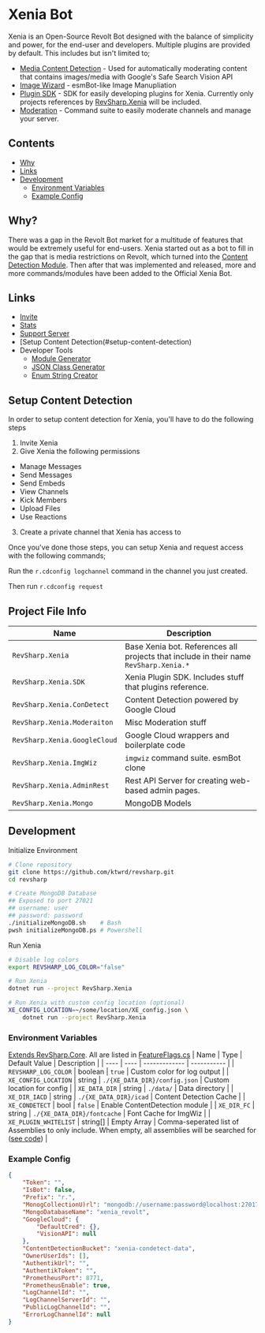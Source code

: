 # Xenia Bot

Xenia is an Open-Source Revolt Bot designed with the balance of simplicity and power, for the end-user and developers. Multiple plugins are provided by default. This includes but isn't limited to;
- [Media Content Detection](RevSharp.Xenia.ConDetect/) - Used for automatically moderating content that contains images/media with Google's Safe Search Vision API
- [Image Wizard](RevSharp.Xenia.ImgWiz/) - esmBot-like Image Manupliation
- [Plugin SDK](RevSharp.Xenia.SDK/) - SDK for easily developing plugins for Xenia. Currently only projects references by [RevSharp.Xenia](RevSharp.Xenia/) will be included.
- [Moderation](RevSharp.Xenia.Moderation/) - Command suite to easily moderate channels and manage your server.

## Contents
- [Why](#why)
- [Links](#links)
- [Development](#development)
  - [Environment Variables](#environment-variables)
  - [Example Config](#example-config)

## Why?
There was a gap in the Revolt Bot market for a multitude of features that would be extremely useful for end-users. Xenia started out as a bot to fill in the gap that is media restrictions on Revolt, which turned into the [Content Detection Module](RevSharp.Xenia.ConDetect/). Then after that was implemented and released, more and more commands/modules have been added to the Official Xenia Bot.

## Links
- [Invite](https://r.kate.pet/xeniainvite)
- [Stats](https://r.kate.pet/xeniastats)
- [Support Server](https://r.kate.pet/revolt)
- [Setup Content Detection(#setup-content-detection)
- Developer Tools
  - [Module Generator](https://ktwrd.github.io/xenia-modulegen.html)
  - [JSON Class Generator](https://ktwrd.github.io/typegen.html)
  - [Enum String Creator](https://ktwrd.github.io/enumgen.html)

## Setup Content Detection

In order to setup content detection for Xenia, you'll have to do the following steps

1. Invite Xenia
2. Give Xenia the following permissions
  - Manage Messages
  - Send Messages
  - Send Embeds
  - View Channels
  - Kick Members
  - Upload Files
  - Use Reactions
3. Create a private channel that Xenia has access to

Once you've done those steps, you can setup Xenia and request access with the following commands;

Run the `r.cdconfig logchannel` command in the channel you just created.

Then run `r.cdconfig request`

## Project File Info
| Name | Description |
| ---- | ----------- |
| `RevSharp.Xenia` | Base Xenia bot. References all projects that include in their name `RevSharp.Xenia.*`
| `RevSharp.Xenia.SDK` | Xenia Plugin SDK. Includes stuff that plugins reference. |
| `RevSharp.Xenia.ConDetect` | Content Detection powered by Google Cloud |
| `RevSharp.Xenia.Moderaiton` | Misc Moderation stuff |
| `RevSharp.Xenia.GoogleCloud` | Google Cloud wrappers and boilerplate code |
| `RevSharp.Xenia.ImgWiz` | `imgwiz` command suite. esmBot clone |
| `RevSharp.Xenia.AdminRest` | Rest API Server for creating web-based admin pages. |
| `RevSharp.Xenia.Mongo` | MongoDB Models |

## Development
Initialize Environment
```bash
# Clone repository
git clone https://github.com/ktwrd/revsharp.git
cd revsharp

# Create MongoDB Database
## Exposed to port 27021
## username: user
## password: password
./initializeMongoDB.sh    # Bash
pwsh initializeMongoDB.ps # Powershell
```

Run Xenia
```bash
# Disable log colors
export REVSHARP_LOG_COLOR="false"

# Run Xenia
dotnet run --project RevSharp.Xenia

# Run Xenia with custom config location (optional)
XE_CONFIG_LOCATION=~/some/location/XE_config.json \
    dotnet run --project RevSharp.Xenia
```

### Environment Variables
[Extends RevSharp.Core](README#environment-variables). All are listed in [FeatureFlags.cs](RevSharp.Xenia.SDK/FeatureFlags.cs)
| Name | Type | Default Value | Description |
| ---- | ---- | ------------- | ----------- |
| `REVSHARP_LOG_COLOR` | boolean | `true` | Custom color for log output |
| `XE_CONFIG_LOCATION` | string | `./{XE_DATA_DIR}/config.json` | Custom location for config |
| `XE_DATA_DIR` | string | `./data/` | Data directory |
| `XE_DIR_IACD` | string | `./{XE_DATA_DIR}/icad` | Content Detection Cache |
| `XE_CONDETECT` | bool | `false` | Enable ContentDetection module |
| `XE_DIR_FC` | string | `./{XE_DATA_DIR}/fontcache` | Font Cache for ImgWiz |
| `XE_PLUGIN_WHITELIST` | string[] | Empty Array | Comma-seperated list of Assemblies to only include. When empty, all assemblies will be searched for ([see code](RevSharp.Xenia.SDK/Reflection/ReflectionInclude.cs#L28)) |

### Example Config
```json
{
    "Token": "",
    "IsBot": false,
    "Prefix": "r.",
    "MonogCollectionU)rl": "mongodb://username:password@localhost:27017",
    "MongoDatabaseName": "xenia_revolt",
    "GoogleCloud": {
        "DefaultCred": {},
        "VisionAPI": null
    },
    "ContentDetectionBucket": "xenia-condetect-data",
    "OwnerUserIds": [],
    "AuthentikUrl": "",
    "AuthentikToken": "",
    "PrometheusPort": 8771,
    "PrometheusEnable": true,
    "LogChannelId": "",
    "LogChannelServerId": "",
    "PublicLogChannelId": "",
    "ErrorLogChannelId": null
}
```
